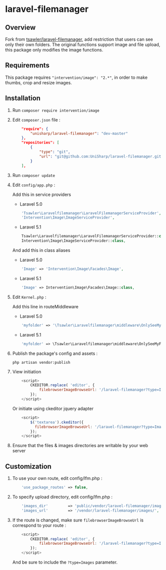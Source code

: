# laravel-filemanager

## Overview

Fork from [tsawler/laravel-filemanager](http://packalyst.com/packages/package/tsawler/laravel-filemanager), add restriction that users can see only their own folders.
The original functions support image and file upload, this package only modifies the image functions.

## Requirements

This package requires `"intervention/image": "2.*"`, in order to make thumbs, crop and resize images.

## Installation

1. Run `composer require intervention/image`

1. Edit `composer.json` file :

    ```json
        "require": {
            "unisharp/laravel-filemanager": "dev-master"
        },
        "repositories": [
            {
                "type": "git",
                "url": "git@github.com:UniSharp/laravel-filemanager.git"
            }
        ],
    ```

1. Run `composer update`

1. Edit `config/app.php` :

    Add this in service providers

    - Laravel 5.0

    ```php
        'Tsawler\Laravelfilemanager\LaravelFilemanagerServiceProvider',
        'Intervention\Image\ImageServiceProvider',
    ```

    - Laravel 5.1

    ```php
        Tsawler\Laravelfilemanager\LaravelFilemanagerServiceProvider::class,
        Intervention\Image\ImageServiceProvider::class,
    ```

    And add this in class aliases

    - Laravel 5.0

    ```php
        'Image' => 'Intervention\Image\Facades\Image',
    ```

    - Laravel 5.1

    ```php
        'Image' => Intervention\Image\Facades\Image::class,
    ```

1. Edit `Kernel.php` :

    Add this line in routeMiddleware

    - Laravel 5.0

    ```php
        'myfolder' => '\Tsawler\Laravelfilemanager\middleware\OnlySeeMyFolder',
    ```

    - Laravel 5.1

    ```php
        'myfolder' => \Tsawler\Laravelfilemanager\middleware\OnlySeeMyFolder::class,
    ```

1. Publish the package's config and assets :

    `php artisan vendor:publish`

1. View initiation

    ```javascript
        <script>
            CKEDITOR.replace( 'editor', {
                filebrowserImageBrowseUrl: '/laravel-filemanager?type=Images'
            });
        </script>
    ```

    Or initiate using ckeditor jquery adapter

    ```javascript
        <script>
            $('textarea').ckeditor({
              filebrowserImageBrowseUrl: '/laravel-filemanager?type=Images'
            });
        </script>
    ```

1. Ensure that the files & images directories are writable by your web server

## Customization
    
1. To use your own route, edit config/lfm.php :

    ```php
        'use_package_routes' => false,
    ```
    
1. To specify upload directory, edit config/lfm.php :

    ```php
        'images_dir'         => 'public/vendor/laravel-filemanager/images/',
        'images_url'         => '/vendor/laravel-filemanager/images/',
    ```

1. If the route is changed, make sure `filebrowserImageBrowseUrl` is correspond to your route :

    ```javascript
        <script>
            CKEDITOR.replace( 'editor', {
                filebrowserImageBrowseUrl: '/laravel-filemanager?type=Images'
            });
        </script>
    ```
    
    And be sure to include the `?type=Images` parameter.
    
